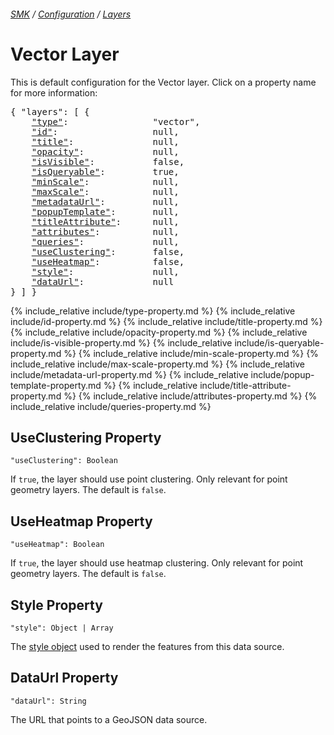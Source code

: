 ###### [SMK](../..) / [Configuration](..) / [Layers](.)

# Vector Layer

This is default configuration for the Vector layer.
Click on a property name for more information:
<pre>
{ "layers": [ {
    <a href="#type-property"                >"type"</a>:                "vector",
    <a href="#id-property"                  >"id"</a>:                  null,
    <a href="#title-property"               >"title"</a>:               null,
    <a href="#opacity-property"             >"opacity"</a>:             null,
    <a href="#isvisible-property"           >"isVisible"</a>:           false,
    <a href="#isqueryable-property"         >"isQueryable"</a>:         true,
    <a href="#minscale-property"            >"minScale"</a>:            null,
    <a href="#maxscale-property"            >"maxScale"</a>:            null,
    <a href="#metadataurl-property"         >"metadataUrl"</a>:         null,
    <a href="#popuptemplate-property"       >"popupTemplate"</a>:       null,
    <a href="#titleattribute-property"      >"titleAttribute"</a>:      null,
    <a href="#attributes-property"          >"attributes"</a>:          null,
    <a href="#queries-property"             >"queries"</a>:             null,
    <a href="#useclustering-property"       >"useClustering"</a>:       false,
    <a href="#useheatmap-property"          >"useHeatmap"</a>:          false,
    <a href="#style-property"               >"style"</a>:               null,
    <a href="#dataUrl-property"             >"dataUrl"</a>:             null
} ] }
</pre>

{% include_relative include/type-property.md %}
{% include_relative include/id-property.md %}
{% include_relative include/title-property.md %}
{% include_relative include/opacity-property.md %}
{% include_relative include/is-visible-property.md %}
{% include_relative include/is-queryable-property.md %}
{% include_relative include/min-scale-property.md %}
{% include_relative include/max-scale-property.md %}
{% include_relative include/metadata-url-property.md %}
{% include_relative include/popup-template-property.md %}
{% include_relative include/title-attribute-property.md %}
{% include_relative include/attributes-property.md %}
{% include_relative include/queries-property.md %}


## UseClustering Property
`"useClustering": Boolean`

If `true`, the layer should use point clustering.
Only relevant for point geometry layers.
The default is `false`.


## UseHeatmap Property
`"useHeatmap": Boolean`

If `true`, the layer should use heatmap clustering.
Only relevant for point geometry layers.
The default is `false`.


## Style Property
`"style": Object | Array`

The [style object](style) used to render the features from this data source.


## DataUrl Property
`"dataUrl": String`

The URL that points to a GeoJSON data source.




